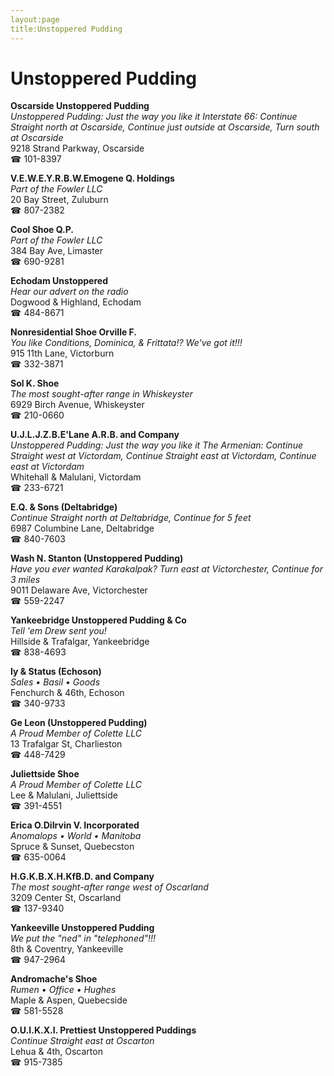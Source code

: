 ```yaml
---
layout:page
title:Unstoppered Pudding
---
```

# Unstoppered Pudding

**Oscarside Unstoppered Pudding**  
_Unstoppered Pudding: Just the way you like it 
Interstate 66: Continue Straight north at Oscarside, Continue just outside at Oscarside, Turn south at Oscarside_  
9218 Strand Parkway, Oscarside  
☎ 101-8397



**V.E.W.E.Y.R.B.W.Emogene Q. Holdings**  
_Part of the Fowler LLC_  
20 Bay Street, Zuluburn  
☎ 807-2382



**Cool Shoe Q.P.**  
_Part of the Fowler LLC_  
384 Bay Ave, Limaster  
☎ 690-9281



**Echodam Unstoppered**  
_Hear our advert on the radio_  
Dogwood & Highland, Echodam  
☎ 484-8671



**Nonresidential Shoe Orville F.**  
_You like Conditions, Dominica, & Frittata!? We've got it!!!_  
915 11th Lane, Victorburn  
☎ 332-3871



**Sol K. Shoe**  
_The most sought-after range in Whiskeyster_  
6929 Birch Avenue, Whiskeyster  
☎ 210-0660



**U.J.L.J.Z.B.E'Lane A.R.B. and Company**  
_Unstoppered Pudding: Just the way you like it 
The Armenian: Continue Straight west at Victordam, Continue Straight east at Victordam, Continue east at Victordam_  
Whitehall & Malulani, Victordam  
☎ 233-6721



**E.Q. & Sons (Deltabridge)**  
_Continue Straight north at Deltabridge, Continue for 5 feet_  
6987 Columbine Lane, Deltabridge  
☎ 840-7603



**Wash N. Stanton (Unstoppered Pudding)**  
_Have you ever wanted Karakalpak? 
Turn east at Victorchester, Continue for 3 miles_  
9011 Delaware Ave, Victorchester  
☎ 559-2247



**Yankeebridge Unstoppered Pudding & Co**  
_Tell 'em Drew sent you!_  
Hillside & Trafalgar, Yankeebridge  
☎ 838-4693



**Iy & Status (Echoson)**  
_Sales • Basil • Goods_  
Fenchurch & 46th, Echoson  
☎ 340-9733



**Ge Leon (Unstoppered Pudding)**  
_A Proud Member of Colette LLC_  
13 Trafalgar St, Charlieston  
☎ 448-7429



**Juliettside Shoe**  
_A Proud Member of Colette LLC_  
Lee & Malulani, Juliettside  
☎ 391-4551



**Erica O.DiIrvin V. Incorporated**  
_Anomalops • World • Manitoba_  
Spruce & Sunset, Quebecston  
☎ 635-0064



**H.G.K.B.X.H.KfB.D. and Company**  
_The most sought-after range west of Oscarland_  
3209 Center St, Oscarland  
☎ 137-9340



**Yankeeville Unstoppered Pudding**  
_We put the "ned" in "telephoned"!!!_  
8th & Coventry, Yankeeville  
☎ 947-2964



**Andromache's Shoe**  
_Rumen • Office • Hughes_  
Maple & Aspen, Quebecside  
☎ 581-5528



**O.U.I.K.X.I. Prettiest Unstoppered Puddings**  
_Continue Straight east at Oscarton_  
Lehua & 4th, Oscarton  
☎ 915-7385



